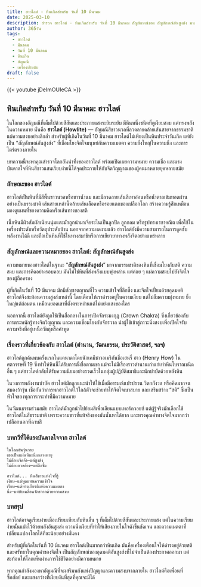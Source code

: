 ```yaml
---
title: ฮาวไลต์ - หินเกิดสำหรับ วันที่ 10 มีนาคม
date: 2025-03-10
description: สำรวจ ฮาวไลต์ - หินเกิดสำหรับ วันที่ 10 มีนาคม สัญลักษณ์ของ สัญลักษณ์อันสูงส่ง มาเรียนรู้ความหมายลึกซึ้งของหินพิเศษนี้
author: 365วัน
tags:
  - ฮาวไลต์
  - มีนาคม
  - วันที่ 10 มีนาคม
  - หินเกิด
  - อัญมณี
  - เครื่องประดับ
draft: false
---
```


{{< youtube jDeImOUIeCA >}}

## หินเกิดสำหรับ วันที่ 10 มีนาคม: ฮาวไลต์

ในโลกของอัญมณีที่เต็มไปด้วยสีสันและประกายแสงระยิบระยับ มีหินหนึ่งชนิดที่ดูเงียบสงบ แต่ทรงพลังในความหมาย นั่นคือ **ฮาวไลต์ (Howlite)** — อัญมณีสีขาวนวลที่ลวดลายคล้ายเส้นสายจากธรรมชาติ แผ่ความสงบอย่างลึกล้ำ สำหรับผู้ที่เกิดในวันที่ 10 มีนาคม ฮาวไลต์ไม่เพียงเป็นหินประจำวันเกิด แต่ยังเป็น "สัญลักษณ์อันสูงส่ง" ที่เชื่อมโยงจิตใจมนุษย์กับความเมตตา ความยิ่งใหญ่ในความนิ่ง และการไตร่ตรองภายใน

บทความนี้จะพาคุณสำรวจโลกอันน่าทึ่งของฮาวไลต์ พร้อมเปิดเผยความหมาย ความเชื่อ และแรงบันดาลใจที่หินสีขาวแสนเรียบง่ายนี้ได้จุดประกายให้กับจิตวิญญาณของผู้คนมาหลายยุคหลายสมัย

### ลักษณะของ ฮาวไลต์

ฮาวไลต์เป็นหินที่มีสีพื้นขาวนวลหรือขาวน้ำนม และมีลวดลายเส้นสีเทาอ่อนหรือน้ำตาลเข้มทอดผ่านอย่างเป็นธรรมชาติ เส้นสายเหล่านี้คล้ายเส้นเลือดหรือรอยแตกของเปลือกโลก สร้างความรู้สึกเหมือนมองดูแผนที่ของความคิดหรือเส้นทางของสติ

เนื้อหินมีผิวสัมผัสเนียนนุ่มและมักถูกนำมาเจียระไนเป็นลูกปัด ลูกกลม หรือรูปทรงเรขาคณิต เพื่อใช้ในเครื่องประดับหรือวัตถุประดับบ้าน นอกจากความงดงามแล้ว ฮาวไลต์ยังมีความสามารถในการดูดซับพลังงานได้ดี และถือเป็นหินที่ใช้ในทางสมาธิหรือการเยียวยาทางพลังจิตอย่างแพร่หลาย

### สัญลักษณ์และความหมายของ ฮาวไลต์: สัญลักษณ์อันสูงส่ง

ความหมายของฮาวไลต์ในฐานะ “**สัญลักษณ์อันสูงส่ง**” มาจากธรรมชาติของหินที่เชื่อมโยงกับสติ ความสงบ และการคิดอย่างรอบคอบ มันไม่ใช่หินที่ส่งพลังแบบพุ่งพล่าน แต่ค่อย ๆ แผ่ความสงบไปยังจิตใจของผู้ถือครอง

ผู้ที่เกิดในวันที่ 10 มีนาคม มักมีสัญชาตญาณที่ไว ความเข้าใจที่ลึกซึ้ง และจิตใจเปี่ยมด้วยอุดมคติ ฮาวไลต์จึงสะท้อนความสูงส่งเหล่านี้ โดยเตือนให้เราดำรงอยู่ในความเงียบ แต่ไม่ลืมความมุ่งหมาย ยิ่งใหญ่แต่ถ่อมตน เหมือนยอดเขาที่ตั้งตระหง่านแต่ไม่แย่งแสงของใคร

นอกจากนี้ ฮาวไลต์ยังถูกใช้เป็นสื่อกลางในการเปิดจักระมงกุฎ (Crown Chakra) ซึ่งเกี่ยวข้องกับการตระหนักรู้ทางจิตวิญญาณ และความเชื่อมโยงกับจักรวาล นำผู้ใช้เข้าสู่ภาวะนิ่งสงบเพื่อเปิดใจรับความจริงที่อยู่เหนือวัตถุหรือคำพูด

### เรื่องราวที่เกี่ยวข้องกับ ฮาวไลต์ (ตำนาน, วัฒนธรรม, ประวัติศาสตร์, ฯลฯ)

ฮาวไลต์ถูกค้นพบครั้งแรกในแคนาดาโดยนักเคมีชาวอเมริกันชื่อเฮนรี่ ฮาว (Henry How) ในศตวรรษที่ 19 ซึ่งทำให้หินนี้ได้รับการตั้งชื่อตามเขา แม้จะไม่มีเรื่องราวตำนานเก่าแก่เท่าหินโบราณชนิดอื่น ๆ แต่ฮาวไลต์กลับได้รับความนิยมอย่างรวดเร็วในกลุ่มผู้ปฏิบัติสมาธิและนักบำบัดด้วยพลังหิน

ในวงการพลังงานบำบัด ฮาวไลต์มักถูกแนะนำให้ใช้เมื่อมีอารมณ์แปรปรวน วิตกกังวล หรือคิดมากจนสมองว้าวุ่น เชื่อกันว่าการพกฮาวไลต์ไว้ใกล้ตัวจะช่วยทำให้จิตใจเบาสบาย และเสริมสร้าง “สติ” ซึ่งเป็นหัวใจของทุกการกระทำที่มีความหมาย

ในวัฒนธรรมร่วมสมัย ฮาวไลต์มักถูกนำไปย้อมสีเพื่อเลียนแบบเทอร์ควอยซ์ แต่ผู้รู้จริงมักเลือกใช้ฮาวไลต์ในสีธรรมชาติ เพราะความขาวที่แท้จริงของมันนั้นหาได้ยาก และทรงคุณค่าทางจิตใจมากกว่าเปลือกนอกที่ฉาบสี

### บทกวีที่ได้แรงบันดาลใจจาก ฮาวไลต์

```
ในโลกอันวุ่นวาย  
เธอเป็นแผ่นหิมะนิ่งกลางพายุ  
ไม่ต้องเจิดจ้า—แต่สูงส่ง  
ไม่ต้องอวดอ้าง—แต่ลึกซึ้ง

ฮาวไลต์... หินสีขาวแห่งใจที่รู้  
เงียบ—แต่พูดแทนความเข้าใจ  
เรียบ—แต่ทรงเกียรติแห่งความเมตตา  
นิ่ง—แต่ขับเคลื่อนจักรวาลด้วยความสงบ
```

### บทสรุป

ฮาวไลต์อาจดูเรียบง่ายเมื่อเปรียบเทียบกับหินอื่น ๆ ที่เต็มไปด้วยสีสันและประกายแสง แต่ในความเรียบง่ายนั้นแฝงไว้ด้วยพลังอันสูงส่ง ความนิ่งเงียบที่ทำให้เสียงภายในใจดังขึ้นชัดเจน และความเมตตาที่เปลี่ยนแปลงโลกได้ทีละน้อยอย่างมั่นคง

สำหรับผู้ที่เกิดในวันที่ 10 มีนาคม ฮาวไลต์เป็นมากกว่าหินเกิด มันคือเครื่องเตือนใจให้ดำรงอยู่ด้วยสติและศรัทธาในคุณค่าของจิตใจ เป็นสัญลักษณ์ของอุดมคติอันสูงส่งที่ไม่จำเป็นต้องประกาศออกมา แต่สะท้อนให้โลกเห็นผ่านการใช้ชีวิตอย่างมีความหมาย

หากคุณกำลังมองหาอัญมณีที่จะเสริมพลังแห่งปัญญาและความสงบจากภายใน ฮาวไลต์คือเพื่อนที่ซื่อสัตย์ และแสงสว่างที่เงียบงันที่สุดที่คุณจะมีได้